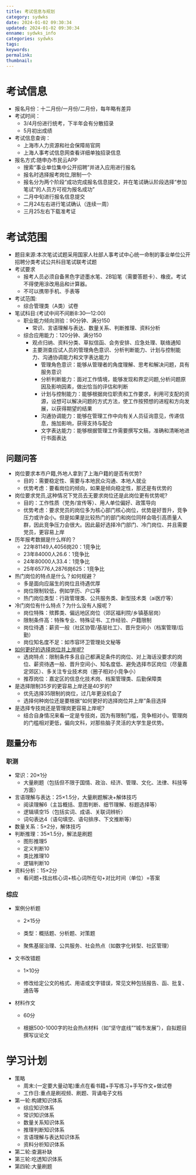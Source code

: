 ```yaml
---
title: 考试信息与规划
category: sydwks
date: 2024-01-02 09:30:34
updated: 2024-01-02 09:30:34
enname: sydwks_info
categories: sydwks
tags:
keywords:
permalink:
thumbnail:
---
```


# 考试信息

* 报名月份：十二月份/一月份/二月份，每年略有差异<!--more-->
* 考试时间：
  * 3/4月份进行统考，下半年会有分散招录
  * 5月初出成绩
* 考试信息查询：
  * 上海市人力资源和社会保障局官网
  * 上海人事考试信息网查看详细单独招录信息
* 报名方式:随申办市民云APP
  * 搜索“事业单位集中公开招聘”并进入应用进行报名
  * 报名时选择报考岗位,限制一个
  * 报名分为两个阶段“成功完成报名信息提交，并在笔试确认阶段选择“参加笔试”的人员方可视为报名成功”
  * 二月中旬进行报名信息提交
  * 二月24左右进行笔试确认（连续一周）
  * 三月25左右下载准考证









# 考试范围

* 题目来源:本次笔试试题采用国家人社部人事考试中心统一命制的事业单位公开招聘分类考试公共科目笔试联考试题
* 考试要求
  * 报考人员必须自备黑色字迹墨水笔、2B铅笔（需要答题卡）、橡皮。考试不得使用涂改用品和计算器。
  * 不可以携带手机、手表等
* 考试范围:
  * 综合管理类（A类）试卷
* 笔试科目:(考试中间不间断8:30—12:00)
  * 职业能力倾向测验：90分钟、满分150
    * 常识、言语理解与表达、数量关系、判断推理、资料分析
  * 综合应用能力：120分钟、满分150
    * 观点归纳、资料分类、草拟信函、会务安排、应急处理、联络通知
    * 主要测查应试人员的管理角色意识、分析判断能力、计划与控制能力、沟通协调能力和文字表达能力
      * 管理角色意识：能够从管理者的角度理解、思考和解决问题，具有服务意识
      * 分析判断能力：面对工作情境，能够发现和界定问题,分析问题原因及影响因素，做出恰当的评估和判断
      * 计划与控制能力：能够根据岗位职责和工作要求，利用可支配的资源，设想可以解决问题的方式方法，使工作按预想的进程和方向发展，以获得期望的结果
      * 沟通协调能力：能够在管理工作中向有关人员征询意见，传递信息，施加影响，获得支持与配合
      * 文字表达能力：能够根据管理工作需要撰写文稿，准确和清晰地进行书面表达









## 问题问答

- 岗位要求本市户籍,外地人拿到了上海户籍的是否有优势?
  - 目的：需要稳定性、需要与本地民众沟通、本地人就业
  - 优势考虑：要看岗位的倾向，如果是倾向稳定性，那还是有优势的
- 岗位要求党员,这种情况下党员去无要求岗位还是此岗位更有优势呢?
  - 目的：工作性质（党务/宣传等）、用人单位偏好、政策导向
  - 优势考虑：要求党员的岗位多为核心部门核心岗位，优势是好晋升，竞争压力或许会小。但是如果是比较热门的部门和岗位同样会吸引高质量人群，因此竞争压力会很大。因此最好选择冷门部门、冷门岗位、并且需要党员，更容易上岸
- 历年报考数据是什么样的？
  - 22年81149人4056岗20：1竞争比
  - 23年84000人26.6：1竞争比
  - 24年80000人33.4：1竞争比
  - 25年65776人2876岗625：1竞争比
- 热门岗位的特点是什么？如何规避？
  - 多是面向应届生的岗位且待遇优厚
  - 岗位限制较低，例如学历、户口等
  - 热门岗位类型：行政管理类、公共服务类、新型技术类（ai医疗等）
- 冷门岗位有什么特点？为什么没有人报呢？
  - 岗位特殊：殡葬类、偏远地区岗位（郊区福利院/乡镇基层岗）
  - 限制条件高：特殊专业、特殊证书、工作经验、户籍限制
  - 岗位待遇：薪资一般（社区协管/基层社工）、晋升空间小（档案管理/后勤）
  - 岗位知名度不足：如市容环卫管理处文秘等
- <u>如何更好的选择岗位并上岸呢?</u>
  - 选岗特点：限制条件多且自己都满足条件的岗位、对上海话没要求的岗位、薪资待遇一般、晋升空间小、知名度低、避免选择市区岗位（尽量嘉定郊区）、多关注专业技术岗（圈子相对小竞争小）
  - 推荐岗位：嘉定区的信息化技术岗、档案管理类、后勤保障类
- 是选择限制35岁的更容易上岸还是40岁的?
  - 优先选择35限制的岗位，过几年更没机会了
  - 选择何种岗位还是要根据“如何更好的选择岗位并上岸”条目选择
- 是选择专技岗还是管理岗更容易上岸呢?
  - 结合自身情况来看一定是专技岗，因为有限制门槛，竞争相对小。管理岗的门槛相对更低，偏向文科，对那些脑子灵活的大学生是优势。











## 题量分布

### 职测

* 常识：20×1分
  * 大量刷题（包括但不限于国情、政治、经济、管理、文化、法律、科技等方面）
* 言语理解与表达：25×1.5分，大量刷题解决+解体技巧
  * 阅读理解6（主旨概括、意图判断、细节理解、标题选择等）
  * 逻辑填空15（包括实词、成语、关联词辨析）
  * 词句表达4（语句填空、语句排序、下文推断等）
* 数量关系：5×2分，解体技巧
* 判断推理：35×1.5分，解法是刷题
  * 图形推理5
  * 定义判断10
  * 类比推理10
  * 逻辑判断10
* 资料分析：15×2分
  * 看问题+找出核心词+核心词所在句+对比时间（单位）=答案







### 综应

* 案例分析题
  
  * 2×15分
  
  * 类型：概括题、分析题、对策题
  
  * 聚焦基层治理、公共服务、社会热点（如数字化转型、社区管理）

* 文书改错题
  
  * 1×10分
  
  * 修改给定公文的格式、用语或文字错误，常见文种包括报告、函、批复、通告等

* 材料作文
  
  * 60分
  
  * 根据500-1000字的社会热点材料（如“坚守底线”“城市发展”），自拟题目撰写议论文











# 学习计划

- 策略
  - 周末:(一定要大量动笔)重点在看书籍+手写练习+手写作文+做试卷
  - 工作日:重点是刷视频、刷题、背诵电子文档
- 第一轮:构建知识体系
  - 综应知识体系
  - 常识知识体系
  - 数量关系知识体系
  - 推理判断知识体系
  - 言语理解与表达知识体系
  - 资料分析知识体系
- 第二轮:查漏补缺
- 第三轮:吃透知识体系
- 第四轮:大量刷题
















